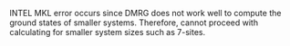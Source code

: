 INTEL MKL error occurs since DMRG does not work well to compute the ground states of smaller systems. 
Therefore, cannot proceed with calculating for smaller system sizes such as 7-sites.
